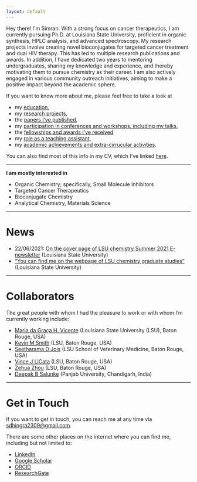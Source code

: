 ```yaml
---
layout: default
---
```


Hey there! I'm Simran. With a strong focus on cancer therapeutics, I am currently pursuing Ph.D. at Louisiana State University, proficient in organic synthesis, HPLC analysis, and advanced spectroscopy. My research projects involve creating novel bioconjugates for targeted cancer treatment and dual HIV therapy. This has led to multiple research publications and awards. In addition, I have dedicated two years to mentoring undergraduates, sharing my knowledge and experience, and thereby motivating them to pursue chemistry as their career. I am also actively engaged in various community outreach initiatives, aiming to make a positive impact beyond the academic sphere. 

If you want to know more about me, please feel free to take a look at

+ my [education](./education.md),
+ my [research projects](./research.md),
+ the [papers I’ve published](./publications.md),
+ my [participation in conferences and workshops, including my talks](./presentations.md),
+ the [fellowships and awards I’ve received](./fellowships.md)
+ my [role as a teaching assistant](./teaching.md),
+ my [academic achievements and extra-cirrucular activities](./academic.md).

You can also find most of this info in my CV, which I've linked [here](https://github.com/simrandhingra23/simrandhingra23.github.io/blob/main/Simran_CV_Oct-fnf.pdf).

* * *

**I am mostly interested in**
   + Organic Chemistry; specifically, Small Molecule Inhibitors
   + Targeted Cancer Therapeutics
   + Bioconjugate Chemistry
   + Analytical Chemistry, Materials Science

* * *

# News

+ 22/06/2021: [On the cover page of LSU chemistry Summer 2021 E-newsletter](https://myemail.constantcontact.com/Summer-2021-E-Newsletter.html?soid=1116637108838&aid=bJa6C_L3jLo) (Louisiana State University)
+ [“You can find me on the webpage of LSU chemistry graduate studies”](https://www.lsu.edu/science/chemistry/academics/graduate/index.php) (Louisiana State University)                                

* * *

# Collaborators

The great people with whom I had the pleasure to work or with whom I’m currently working include:
+ [Maria da Graça H. Vicente](https://faculty.lsu.edu/vicente/members.php) (Louisiana State University (LSU), Baton Rouge, USA)
+ [Kevin M Smith](https://faculty.lsu.edu/kmsmith/about.php) (LSU, Baton Rouge, USA)
+ [Seetharama D Jois](https://www.lsu.edu/vetmed/faculty/jois.php) (LSU School of Veterinary Medicine, Baton Rouge, USA)
+ [Vince J LiCata](https://www.lsu.edu/science/biosci/faculty-and-staff/faculty-pages/licata.php) (LSU, Baton Rouge, USA)
+ [Zehua Zhou](https://www.lsu.edu/vetmed/pbs/people.php) (LSU, Baton Rouge, USA)
+ [Deepak B Salunke](https://chemistry.puchd.ac.in/show-biodata.php?qstrempid=3444&qstrempdesigcode=10) (Panjab University, Chandigarh, India)

* * *

# Get in Touch

If you want to get in touch, you can reach me at any time via <sdhingra2309@gmail.com>.

There are some other places on the internet where you can find me, including but not limited to:
+ [LinkedIn](https://www.linkedin.com/in/dhingrasimran/)
+ [Google Scholar](https://scholar.google.co.in/citations?hl=en&user=Bns4T7QAAAAJ)
+ [ORCID](https://orcid.org/0000-0003-0029-5200)
+ [ResearchGate](https://www.researchgate.net/profile/Simran_Dhingra4)
